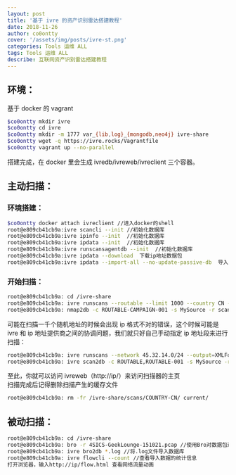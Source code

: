 ```yaml
---
layout: post
title: '基于 ivre 的资产识别雷达搭建教程'
date: 2018-11-26
author: co0ontty
cover: '/assets/img/posts/ivre-st.png'
categories: Tools 运维 ALL
tags: Tools 运维 ALL
describe: 互联网资产识别雷达搭建教程
---
```

## 环境：
基于 docker 的 vagrant  
```bash
$co0ontty mkdir ivre  
$co0ontty cd ivre  
$co0ontty mkdir -m 1777 var_{lib,log}_{mongodb,neo4j} ivre-share  
$co0ontty wget -q https://ivre.rocks/Vagrantfile    
$co0ontty vagrant up --no-parallel  
```
搭建完成，在 docker 里会生成 ivredb/ivreweb/ivreclient 三个容器。  
## 主动扫描：
### 环境搭建：  
```bash
$co0ontty docker attach ivreclient //进入docker的shell  
root@e809cb41cb9a:ivre scancli --init //初始化数据库  
root@e809cb41cb9a:ivre ipinfo --init  //初始化数据库  
root@e809cb41cb9a:ivre ipdata --init  //初始化数据库  
root@e809cb41cb9a:ivre runscansagentdb --init  //初始化数据库  
root@e809cb41cb9a:ivre ipdata --download  下载ip地址数据包  
root@e809cb41cb9a:ivre ipdata --import-all --no-update-passive-db  导入ip数据包  
```
### 开始扫描：
```bash
root@e809cb41cb9a: cd /ivre-share  
root@e809cb41cb9a: ivre runscans --routable --limit 1000 --country CN --output=XMLFork  //随机扫描1000个地址  
root@e809cb41cb9a: nmap2db -c ROUTABLE-CAMPAIGN-001 -s MySource -r scans/ROUTABLE/up  //将扫描结果导入数据库  
```
可能在扫描一千个随机地址的时候会出现 ip 格式不对的错误，这个时候可能是 ivre 和 ip 地址提供商之间的协调问题，我们就只好自己手动指定 ip 地址段来进行扫描：  
```bash
root@e809cb41cb9a: ivre runscans --network 45.32.14.0/24 --output=XMLFork  //随机扫描45.32.14.0 网段的ip 导出的格式是XMLFork  
root@e809cb41cb9a: ivre scan2db -c ROUTABLE,ROUTABLE-001 -s MySource -r ../  //不要问我为什么这么导出，我也不知道，误打误撞发现只有这样可以  
```
至此，你就可以访问 ivreweb（http://ip/）来访问扫描器的主页  
扫描完成后记得删除扫描产生的缓存文件  
```bash
root@e809cb41cb9a: rm -fr /ivre-share/scans/COUNTRY-CN/ current/
```
## 被动扫描：
```bash
root@e809cb41cb9a: cd /ivre-share  
root@e809cb41cb9a: bro -r 4SICS-GeekLounge-151021.pcap //使用Bro对数据包进行处理，完成后再当前文件夹生成.log文件  
root@e809cb41cb9a: ivre bro2db *.log //将.log文件导入数据库  
root@e809cb41cb9a: ivre flowcli --count //查看导入数据的统计信息   
打开浏览器，输入http://ip/flow.html 查看网络流量动画   
```